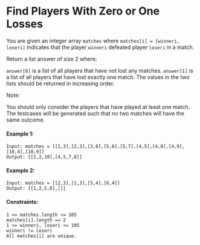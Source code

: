 # Find Players With Zero or One Losses

You are given an integer array ```matches``` where ```matches[i] = [winneri, loseri]``` indicates that the player ```winneri``` defeated player ```loseri``` in a match.

Return a list answer of size 2 where:

```answer[0]``` is a list of all players that have not lost any matches.
```answer[1]``` is a list of all players that have lost exactly one match.
The values in the two lists should be returned in increasing order.

Note:

You should only consider the players that have played at least one match.
The testcases will be generated such that no two matches will have the same outcome.

#### Example 1:
```
Input: matches = [[1,3],[2,3],[3,6],[5,6],[5,7],[4,5],[4,8],[4,9],[10,4],[10,9]]
Output: [[1,2,10],[4,5,7,8]]
```

#### Example 2:
```
Input: matches = [[2,3],[1,3],[5,4],[6,4]]
Output: [[1,2,5,6],[]]
```

#### Constraints:
```
1 <= matches.length <= 105
matches[i].length == 2
1 <= winneri, loseri <= 105
winneri != loseri
All matches[i] are unique.
```
